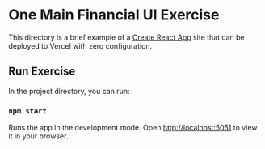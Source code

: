 # One Main Financial UI Exercise

This directory is a brief example of a [Create React App](https://github.com/facebook/create-react-app) site that can be deployed to Vercel with zero configuration.

## Run Exercise

In the project directory, you can run:

### `npm start`

Runs the app in the development mode. Open [http://localhost:5051](http://localhost:5051) to view it in your browser.

